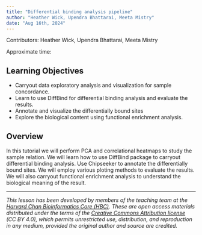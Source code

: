```yaml
---
title: "Differential binding analysis pipeline"
author: "Heather Wick, Upendra Bhattarai, Meeta Mistry"
date: "Aug 16th, 2024"
---
```


Contributors: Heather Wick, Upendra Bhattarai, Meeta Mistry

Approximate time: 

## Learning Objectives

* Carryout data exploratory analysis and visualization for sample concordance.
* Learn to use DiffBind for differential binding analysis and evaluate the results.
* Annotate and visualize the differentially bound sites
* Explore the biological content using functional enrichment analysis.



## Overview

In this tutorial we will perform PCA and correlational heatmaps to study the sample relation. We will learn how to use DiffBind package to carryout differential binding analysis. Use Chipseeker to annotate the differentially bound sites. We will employ various ploting methods to evaluate the results. We will also carryout functional enrichment analysis to understand the biological meaning of the result.



***

*This lesson has been developed by members of the teaching team at the [Harvard Chan Bioinformatics Core (HBC)](http://bioinformatics.sph.harvard.edu/). These are open access materials distributed under the terms of the [Creative Commons Attribution license](https://creativecommons.org/licenses/by/4.0/) (CC BY 4.0), which permits unrestricted use, distribution, and reproduction in any medium, provided the original author and source are credited.*
